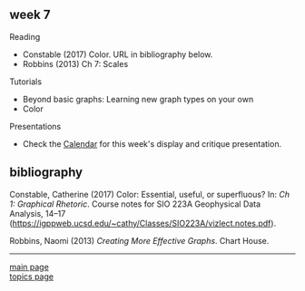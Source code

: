 
week 7
------

Reading

-   Constable (2017) Color. URL in bibliography below.
-   Robbins (2013) Ch 7: Scales

Tutorials

-   Beyond basic graphs: Learning new graph types on your own
-   Color

Presentations

-   Check the [Calendar](admin-02_calendar.pdf) for this week's display and critique presentation.

bibliography
------------

Constable, Catherine (2017) Color: Essential, useful, or superfluous? In: *Ch 1: Graphical Rhetoric*. Course notes for SIO 223A Geophysical Data Analysis, 14–17 (<https://igppweb.ucsd.edu/~cathy/Classes/SIO223A/vizlect.notes.pdf>).

Robbins, Naomi (2013) *Creating More Effective Graphs*. Chart House.

------------------------------------------------------------------------

[main page](../README.md)<br> [topics page](README-by-topic.md)
